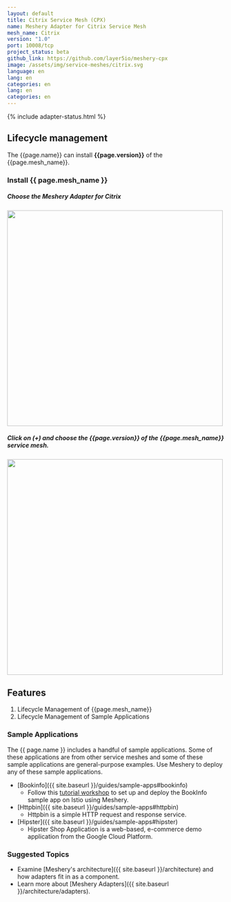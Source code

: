 ```yaml
---
layout: default
title: Citrix Service Mesh (CPX)
name: Meshery Adapter for Citrix Service Mesh
mesh_name: Citrix 
version: "1.0"
port: 10008/tcp
project_status: beta
github_link: https://github.com/layer5io/meshery-cpx
image: /assets/img/service-meshes/citrix.svg
language: en
lang: en
categories: en
lang: en
categories: en
---
```


{% include adapter-status.html %}

## Lifecycle management
The {{page.name}} can install **{{page.version}}** of the {{page.mesh_name}}. 

### Install {{ page.mesh_name }}

##### Choose the Meshery Adapter for Citrix

<a href="{{ site.baseurl }}/assets/img/adapters/citrix/citrix-adapter.png">
  <img style="width:500px;" src="{{ site.baseurl }}/assets/img/adapters/citrix/citrix-adapter.png">
</a>

##### Click on (+) and choose the {{page.version}} of the {{page.mesh_name}} service mesh.

<a href="{{ site.baseurl }}/assets/img/adapters/citrix/citrix-install.png">
  <img style="width:500px;" src="{{ site.baseurl }}/assets/img/adapters/citrix/citrix-install.png">
</a>

## Features

1. Lifecycle Management of {{page.mesh_name}}
2. Lifecycle Management of Sample Applications

### Sample Applications

The {{ page.name }} includes a handful of sample applications. Some of these applications are from other service meshes and some of these sample applications are general-purpose examples. Use Meshery to deploy any of these sample applications.

- [Bookinfo]({{ site.baseurl }}/guides/sample-apps#bookinfo)
    - Follow this [tutorial workshop](https://github.com/layer5io/istio-service-mesh-workshop/blob/master/lab-2/README.md) to set up and deploy the BookInfo sample app on Istio using Meshery. 
- [Httpbin]({{ site.baseurl }}/guides/sample-apps#httpbin)
    - Httpbin is a simple HTTP request and response service.
- [Hipster]({{ site.baseurl }}/guides/sample-apps#hipster)
    - Hipster Shop Application is a web-based, e-commerce demo application from the Google Cloud Platform.

### Suggested Topics

- Examine [Meshery's architecture]({{ site.baseurl }}/architecture) and how adapters fit in as a component.
- Learn more about [Meshery Adapters]({{ site.baseurl }}/architecture/adapters).
